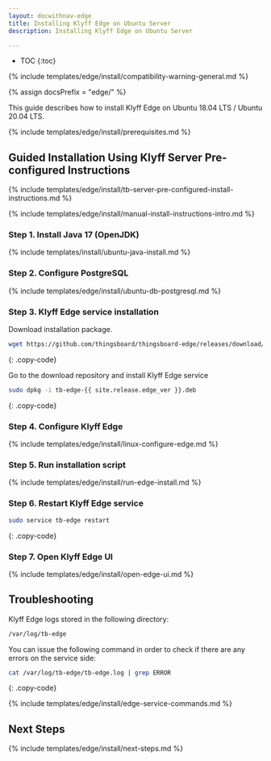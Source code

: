 ```yaml
---
layout: docwithnav-edge
title: Installing Klyff Edge on Ubuntu Server
description: Installing Klyff Edge on Ubuntu Server

---
```


* TOC
{:toc}

{% include templates/edge/install/compatibility-warning-general.md %}

{% assign docsPrefix = "edge/" %}

This guide describes how to install Klyff Edge on Ubuntu 18.04 LTS / Ubuntu 20.04 LTS.

{% include templates/edge/install/prerequisites.md %}

## Guided Installation Using Klyff Server Pre-configured Instructions

{% include templates/edge/install/tb-server-pre-configured-install-instructions.md %}

{% include templates/edge/install/manual-install-instructions-intro.md %}

### Step 1. Install Java 17 (OpenJDK) 

{% include templates/install/ubuntu-java-install.md %}

### Step 2. Configure PostgreSQL

{% include templates/edge/install/ubuntu-db-postgresql.md %}

### Step 3. Klyff Edge service installation

Download installation package.

```bash
wget https://github.com/thingsboard/thingsboard-edge/releases/download/{{ site.release.edge_tag }}/tb-edge-{{ site.release.edge_ver }}.deb
```
{: .copy-code}

Go to the download repository and install Klyff Edge service

```bash
sudo dpkg -i tb-edge-{{ site.release.edge_ver }}.deb
```
{: .copy-code}

### Step 4. Configure Klyff Edge

{% include templates/edge/install/linux-configure-edge.md %}

### Step 5. Run installation script

{% include templates/edge/install/run-edge-install.md %} 

### Step 6. Restart Klyff Edge service

```bash
sudo service tb-edge restart
```
{: .copy-code}

### Step 7. Open Klyff Edge UI

{% include templates/edge/install/open-edge-ui.md %} 

## Troubleshooting

Klyff Edge logs stored in the following directory:
 
```bash
/var/log/tb-edge
```

You can issue the following command in order to check if there are any errors on the service side:
 
```bash
cat /var/log/tb-edge/tb-edge.log | grep ERROR
```
{: .copy-code}

{% include templates/edge/install/edge-service-commands.md %} 

## Next Steps

{% include templates/edge/install/next-steps.md %}

